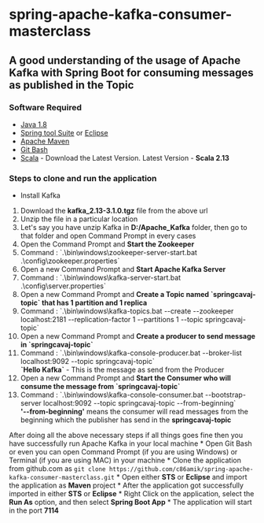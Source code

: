 # spring-apache-kafka-consumer-masterclass

## A good understanding of the usage of Apache Kafka with Spring Boot for consuming messages as published in the Topic

### Software Required
* [Java 1.8](https://www.oracle.com/in/java/technologies/javase/javase-jdk8-downloads.html)
* [Spring tool Suite](https://spring.io/tools) or [Eclipse](https://www.eclipse.org/downloads/packages/release/helios/sr1/eclipse-ide-java-developers)
* [Apache Maven](https://maven.apache.org/download.cgi)
* [Git Bash](https://gramfile.com/git-bash-download/)
* [Scala](https://kafka.apache.org/downloads) - Download the Latest Version. Latest Version - <strong>Scala 2.13</strong>

### Steps to clone and run the application
* Install Kafka
<ol>
<li>Download the <strong>kafka_2.13-3.1.0.tgz</strong> file from the above url</li>
<li>Unzip the file in a particular location</li>
<li>Let's say you have unzip Kafka in <strong>D:/Apache_Kafka</strong> folder, then go to that folder and open Command Prompt in every cases
<li>Open the Command Prompt and <strong>Start the Zookeeper</strong></li>
<li> Command 	:		 `.\bin\windows\zookeeper-server-start.bat .\config\zookeeper.properties`</li>
<li>Open a new Command Prompt and <strong>Start Apache Kafka Server</strong></li>
<li>Command 	:		 `.\bin\windows\kafka-server-start.bat .\config\server.properties`</li>
<li>Open a new Command Prompt and <strong>Create a Topic named `springcavaj-topic` that has 1 partition and 1 replica</strong></li>
<li>Command 	:		 `.\bin\windows\kafka-topics.bat --create --zookeeper localhost:2181 --replication-factor 1 --partitions 1 --topic springcavaj-topic`</li>
<li>Open a new Command Prompt and <strong>Create a producer to send message in `springcavaj-topic`</strong></li>
<li>Command 	:		 `.\bin\windows\kafka-console-producer.bat --broker-list localhost:9092 --topic springcavaj-topic`</li>
<strong>`Hello Kafka`</strong></li> - This is the message as send from the Producer
<li>Open a new Command Prompt and <strong>Start the Consumer who will consume the message from `springcavaj-topic`</strong></li>
<li>Command 	:		 `.\bin\windows\kafka-console-consumer.bat --bootstrap-server localhost:9092 --topic springcavaj-topic --from-beginning`</li> <strong>'--from-beginning'</strong> means the consumer will read messages from the beginning which the publisher has send in the <strong>springcavaj-topic</strong>
</ol>
After doing all the above necessary steps if all things goes fine then you have successfully run Apache Kafka in your local machine
* Open Git Bash or even you can open Command Prompt (if you are using Windows) or Terminal (if you are using MAC) in your machine
* Clone the application from github.com as   
<code>git clone https://github.com/c86amik/spring-apache-kafka-consumer-masterclass.git</code>
* Open either <strong>STS</strong> or <strong>Eclipse</strong> and import the application as <strong>Maven</strong> project
* After the application got successfully imported in either <strong>STS</strong> or <strong>Eclipse</strong>
* Right Click on the application, select the <strong>Run As</strong> option, and then select <strong>Spring Boot App</strong>
* The application will start in the port <strong>7114</strong>